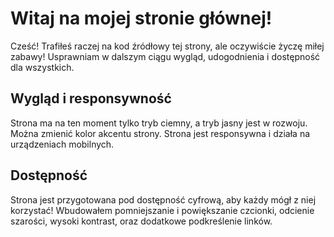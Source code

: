 # Witaj na mojej stronie głównej!

Cześć! Trafiłeś raczej na kod źródłowy tej strony, ale oczywiście życzę miłej zabawy! Usprawniam w dalszym ciągu wygląd, udogodnienia i dostępność dla wszystkich.  

## Wygląd i responsywność

Strona ma na ten moment tylko tryb ciemny, a tryb jasny jest w rozwoju. Można zmienić kolor akcentu strony. Strona jest responsywna i działa na urządzeniach mobilnych. 

## Dostępność

Strona jest przygotowana pod dostępność cyfrową, aby każdy mógł z niej korzystać! Wbudowałem pomniejszanie i powiększanie czcionki, odcienie szarości, wysoki kontrast, oraz dodatkowe podkreślenie linków.

<!--
**igorstefaniak/igorstefaniak** is a ✨ _special_ ✨ repository because its `README.md` (this file) appears on your GitHub profile.

Here are some ideas to get you started:

- 🔭 I’m currently working on ...
- 🌱 I’m currently learning ...
- 👯 I’m looking to collaborate on ...
- 🤔 I’m looking for help with ...
- 💬 Ask me about ...
- 📫 How to reach me: ...
- 😄 Pronouns: ...
- ⚡ Fun fact: ...
-->
